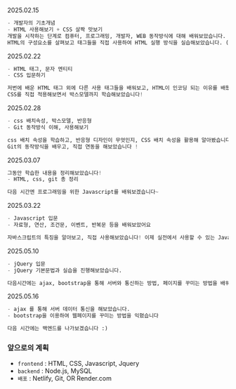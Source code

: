 2025.02.15
```python
- 개발자의 기초개념
- HTML 사용해보기 + CSS 살짝 맛보기
개발을 시작하는 단계로 컴퓨터, 프로그래밍, 개발자, WEB 동작방식에 대해 배워보았습니다.
HTML의 구성요소를 살펴보고 태그들을 직접 사용하여 HTML 실행 방식을 실습해보았습니다. (a, h1~h6, p, img, ul, ol, table, form 태그) 
```

2025.02.22
```python
- HTML 태그, 문자 엔티티
- CSS 입문하기 

저번에 배운 HTML 태그 외에 다른 사용 태그들을 배워보고, HTML이 인코딩 되는 이유를 배웠습니다.
CSS를 직접 적용해보면서 박스모델까지 학습해보았습니다!
```

2025.02.28
```python
- css 배치속성, 박스모델, 반응형 
- Git 동작방식 이해, 사용해보기

css 배치 속성을 학습하고, 반응형 디자인이 무엇인지, CSS 배치 속성을 활용해 알아봤습니다.
Git의 동작방식을 배우고, 직접 연동을 해보았습니다 !
```

2025.03.07
```python
그동안 학습한 내용을 정리해보았습니다!
- HTML, css, git 총 정리

다음 시간엔 프로그래밍을 위한 Javascript를 배워보겠습니다~
```

2025.03.22
```python
- Javascript 입문
- 자료형, 연산, 조건문, 이벤트, 반복문 등을 배워보았어요

자바스크립트의 특징을 알아보고, 직접 사용해보았습니다! 이제 실전에서 사용할 수 있는 Javascript 라이브러리를 다음시간에 학습하겠습니다.
```

2025.05.10
```python
- jQuery 입문
- jQuery 기본문법과 실습을 진행해보았습니다. 

다음시간에는 ajax, bootstrap을 통해 서버와 통신하는 방법, 페이지를 꾸미는 방법을 배워보겠습니다.
```

2025.05.16
```python
- ajax 를 통해 서버 데이터 통신을 해보았습니다.
- bootstrap을 이용하여 웹페이지를 꾸미는 방법을 익혔습니다

다음 시간에는 백엔드를 나가보겠습니다 :)
```

### 앞으로의 계획
- `frontend` : HTML, CSS, Javascript, Jquery
- `backend` : Node.js, MySQL
- `배포` : Netlify, Git, OR Render.com
